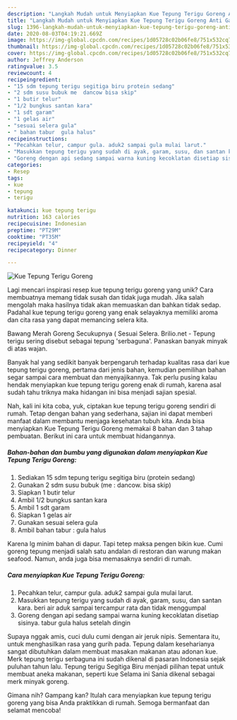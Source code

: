 ```yaml
---
description: "Langkah Mudah untuk Menyiapkan Kue Tepung Terigu Goreng Anti Gagal"
title: "Langkah Mudah untuk Menyiapkan Kue Tepung Terigu Goreng Anti Gagal"
slug: 1396-langkah-mudah-untuk-menyiapkan-kue-tepung-terigu-goreng-anti-gagal
date: 2020-08-03T04:19:21.669Z
image: https://img-global.cpcdn.com/recipes/1d05728c02b06fe8/751x532cq70/kue-tepung-terigu-goreng-foto-resep-utama.jpg
thumbnail: https://img-global.cpcdn.com/recipes/1d05728c02b06fe8/751x532cq70/kue-tepung-terigu-goreng-foto-resep-utama.jpg
cover: https://img-global.cpcdn.com/recipes/1d05728c02b06fe8/751x532cq70/kue-tepung-terigu-goreng-foto-resep-utama.jpg
author: Jeffrey Anderson
ratingvalue: 3.5
reviewcount: 4
recipeingredient:
- "15 sdm tepung terigu segitiga biru protein sedang"
- "2 sdm susu bubuk me  dancow bisa skip"
- "1 butir telur"
- "1/2 bungkus santan kara"
- "1 sdt garam"
- "1 gelas air"
- "sesuai selera gula"
- " bahan tabur  gula halus"
recipeinstructions:
- "Pecahkan telur, campur gula. aduk2 sampai gula mulai larut."
- "Masukkan tepung terigu yang sudah di ayak, garam, susu, dan santan kara. beri air aduk sampai tercampur rata dan tidak menggumpal"
- "Goreng dengan api sedang sampai warna kuning kecoklatan disetiap sisinya. tabur gula halus setelah dingin"
categories:
- Resep
tags:
- kue
- tepung
- terigu

katakunci: kue tepung terigu 
nutrition: 163 calories
recipecuisine: Indonesian
preptime: "PT29M"
cooktime: "PT35M"
recipeyield: "4"
recipecategory: Dinner

---
```



![Kue Tepung Terigu Goreng](https://img-global.cpcdn.com/recipes/1d05728c02b06fe8/751x532cq70/kue-tepung-terigu-goreng-foto-resep-utama.jpg)

Lagi mencari inspirasi resep kue tepung terigu goreng yang unik? Cara membuatnya memang tidak susah dan tidak juga mudah. Jika salah mengolah maka hasilnya tidak akan memuaskan dan bahkan tidak sedap. Padahal kue tepung terigu goreng yang enak selayaknya memiliki aroma dan cita rasa yang dapat memancing selera kita.

Bawang Merah Goreng Secukupnya ( Sesuai Selera. Brilio.net - Tepung terigu sering disebut sebagai tepung &#39;serbaguna&#39;. Panaskan banyak minyak di atas wajan.

Banyak hal yang sedikit banyak berpengaruh terhadap kualitas rasa dari kue tepung terigu goreng, pertama dari jenis bahan, kemudian pemilihan bahan segar sampai cara membuat dan menyajikannya. Tak perlu pusing kalau hendak menyiapkan kue tepung terigu goreng enak di rumah, karena asal sudah tahu triknya maka hidangan ini bisa menjadi sajian spesial.


Nah, kali ini kita coba, yuk, ciptakan kue tepung terigu goreng sendiri di rumah. Tetap dengan bahan yang sederhana, sajian ini dapat memberi manfaat dalam membantu menjaga kesehatan tubuh kita. Anda bisa menyiapkan Kue Tepung Terigu Goreng memakai 8 bahan dan 3 tahap pembuatan. Berikut ini cara untuk membuat hidangannya.

<!--inarticleads1-->

##### Bahan-bahan dan bumbu yang digunakan dalam menyiapkan Kue Tepung Terigu Goreng:

1. Sediakan 15 sdm tepung terigu segitiga biru (protein sedang)
1. Gunakan 2 sdm susu bubuk (me : dancow. bisa skip)
1. Siapkan 1 butir telur
1. Ambil 1/2 bungkus santan kara
1. Ambil 1 sdt garam
1. Siapkan 1 gelas air
1. Gunakan sesuai selera gula
1. Ambil  bahan tabur : gula halus


Karena lg minim bahan di dapur. Tapi tetep maksa pengen bikin kue. Cumi goreng tepung menjadi salah satu andalan di restoran dan warung makan seafood. Namun, anda juga bisa memasaknya sendiri di rumah. 

<!--inarticleads2-->

##### Cara menyiapkan Kue Tepung Terigu Goreng:

1. Pecahkan telur, campur gula. aduk2 sampai gula mulai larut.
1. Masukkan tepung terigu yang sudah di ayak, garam, susu, dan santan kara. beri air aduk sampai tercampur rata dan tidak menggumpal
1. Goreng dengan api sedang sampai warna kuning kecoklatan disetiap sisinya. tabur gula halus setelah dingin


Supaya nggak amis, cuci dulu cumi dengan air jeruk nipis. Sementara itu, untuk menghasilkan rasa yang gurih pada. Tepung dalam keseharianya sangat dibutuhkan dalam membuat masakan makanan atau adonan kue. Merk tepung terigu serbaguna ini sudah dikenal di pasaran Indonesia sejak puluhan tahun lalu. Tepung terigu Segitiga Biru menjadi pilihan tepat untuk membuat aneka makanan, seperti kue Selama ini Sania dikenal sebagai merk minyak goreng. 

Gimana nih? Gampang kan? Itulah cara menyiapkan kue tepung terigu goreng yang bisa Anda praktikkan di rumah. Semoga bermanfaat dan selamat mencoba!
